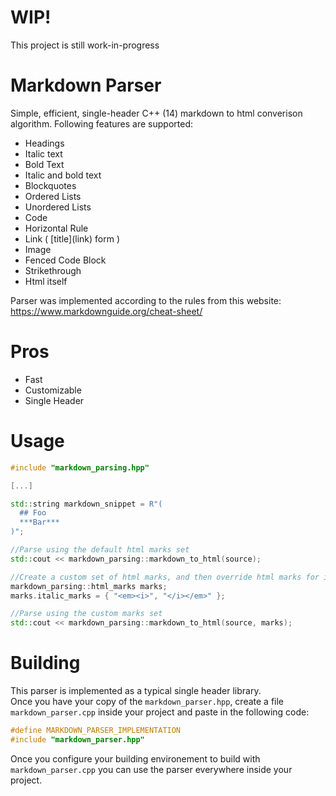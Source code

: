 # WIP!
This project is still work-in-progress

# Markdown Parser

Simple, efficient, single-header C++ (14) markdown to html converison algorithm. Following features are supported:

- Headings
- Italic text
- Bold Text
- Italic and bold text
- Blockquotes
- Ordered Lists
- Unordered Lists
- Code
- Horizontal Rule
- Link ( \[title](link) form )
- Image
- Fenced Code Block
- Strikethrough
- Html itself

Parser was implemented according to the rules from this website: <https://www.markdownguide.org/cheat-sheet/>

# Pros
- Fast
- Customizable
- Single Header

# Usage
```cpp
#include "markdown_parsing.hpp"

[...]

std::string markdown_snippet = R"(
  ## Foo
  ***Bar***
)";

//Parse using the default html marks set
std::cout << markdown_parsing::markdown_to_html(source);

//Create a custom set of html marks, and then override html marks for italic text
markdown_parsing::html_marks marks;
marks.italic_marks = { "<em><i>", "</i></em>" };

//Parse using the custom marks set
std::cout << markdown_parsing::markdown_to_html(source, marks);
```

# Building
This parser is implemented as a typical single header library.  
Once you have your copy of the ``markdown_parser.hpp``, create a file ``markdown_parser.cpp`` inside your project and paste in the following code:
```cpp
#define MARKDOWN_PARSER_IMPLEMENTATION
#include "markdown_parser.hpp"
```
Once you configure your building environement to build with ``markdown_parser.cpp`` you can use the parser everywhere inside your project.
